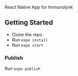 React Native App for Immunolynk

## Getting Started
- Clone the repo
- Run `expo install`
- Run `expo start`

### Publish
Run `expo publish`
